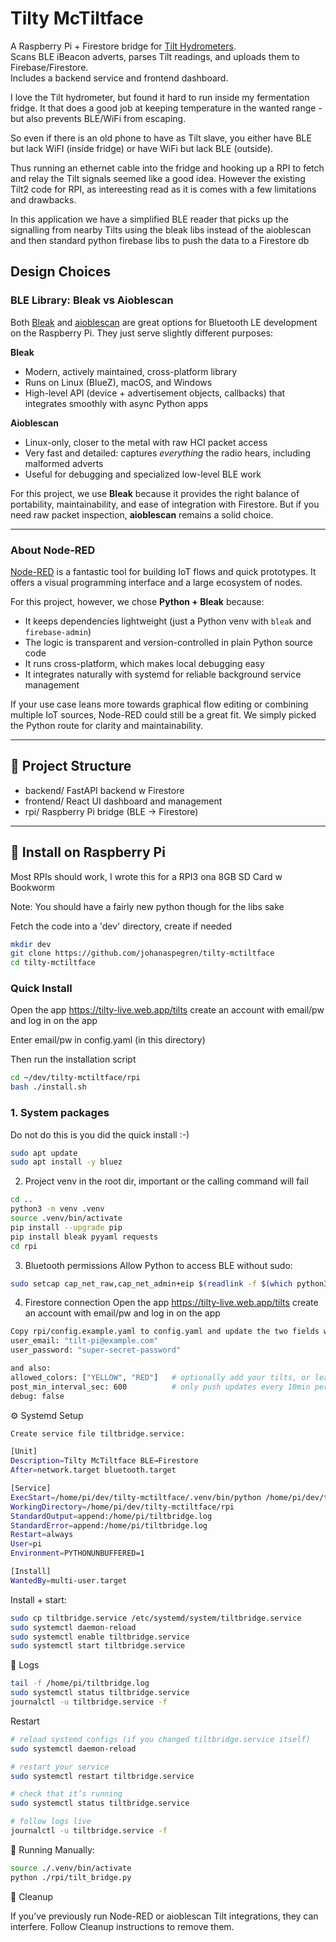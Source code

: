 # Tilty McTiltface

A Raspberry Pi + Firestore bridge for [Tilt Hydrometers](https://tilthydrometer.com).  
Scans BLE iBeacon adverts, parses Tilt readings, and uploads them to Firebase/Firestore.  
Includes a backend service and frontend dashboard.

I love the Tilt hydrometer, but found it hard to run inside my fermentation fridge.
It that does a good job at keeping temperature in the wanted range - but also prevents BLE/WiFi from escaping.

So even if there is an old phone to have as Tilt slave, you either have BLE but lack WiFI (inside fridge)
or have WiFi but lack BLE (outside).

Thus running an ethernet cable into the fridge and hooking up a RPI to fetch and relay the
Tilt signals seemed like a good idea. However the existing Tilt2 code for RPI, as intereesting read as it is comes with a few limitations and drawbacks.

In this application we have a simplified BLE reader that picks up the signalling from nearby Tilts using the bleak libs instead of the aioblescan and then standard python firebase libs to push the data to a Firestore db

## Design Choices

### BLE Library: Bleak vs Aioblescan

Both [Bleak](https://github.com/hbldh/bleak) and [aioblescan](https://github.com/frawau/aioblescan) are great options for Bluetooth LE development on the Raspberry Pi. They just serve slightly different purposes:

**Bleak**

- Modern, actively maintained, cross-platform library
- Runs on Linux (BlueZ), macOS, and Windows
- High-level API (device + advertisement objects, callbacks) that integrates smoothly with async Python apps

**Aioblescan**

- Linux-only, closer to the metal with raw HCI packet access
- Very fast and detailed: captures _everything_ the radio hears, including malformed adverts
- Useful for debugging and specialized low-level BLE work

For this project, we use **Bleak** because it provides the right balance of portability, maintainability, and ease of integration with Firestore. But if you need raw packet inspection, **aioblescan** remains a solid choice.

---

### About Node-RED

[Node-RED](https://nodered.org/) is a fantastic tool for building IoT flows and quick prototypes. It offers a visual programming interface and a large ecosystem of nodes.

For this project, however, we chose **Python + Bleak** because:

- It keeps dependencies lightweight (just a Python venv with `bleak` and `firebase-admin`)
- The logic is transparent and version-controlled in plain Python source code
- It runs cross-platform, which makes local debugging easy
- It integrates naturally with systemd for reliable background service management

If your use case leans more towards graphical flow editing or combining multiple IoT sources, Node-RED could still be a great fit. We simply picked the Python route for clarity and maintainability.

---

## 📂 Project Structure

- backend/ FastAPI backend w Firestore
- frontend/ React UI dashboard and management
- rpi/ Raspberry Pi bridge (BLE -> Firestore)

---

## 🔧 Install on Raspberry Pi

Most RPIs should work, I wrote this for a RPI3 ona 8GB SD Card w Bookworm

Note: You should have a fairly new python though for the libs sake

Fetch the code into a 'dev' directory, create if needed

```bash
mkdir dev
git clone https://github.com/johanaspegren/tilty-mctiltface
cd tilty-mctiltface
```

### Quick Install

Open the app https://tilty-live.web.app/tilts
create an account with email/pw and log in on the app

Enter email/pw in config.yaml (in this directory)

Then run the installation script

```bash
cd ~/dev/tilty-mctiltface/rpi
bash ./install.sh
```

### 1. System packages

Do not do this is you did the quick install :-)

```bash
sudo apt update
sudo apt install -y bluez
```

2. Project venv in the root dir, important or the calling command will fail

```bash
cd ..
python3 -m venv .venv
source .venv/bin/activate
pip install --upgrade pip
pip install bleak pyyaml requests
cd rpi
```

3. Bluetooth permissions
   Allow Python to access BLE without sudo:

```bash
sudo setcap cap_net_raw,cap_net_admin+eip $(readlink -f $(which python3))
```

4. Firestore connection
   Open the app https://tilty-live.web.app/tilts
   create an account with email/pw and log in on the app

```bash
Copy rpi/config.example.yaml to config.yaml and update the two fields with your email/pw:
user_email: "tilt-pi@example.com"
user_password: "super-secret-password"

and also:
allowed_colors: ["YELLOW", "RED"]   # optionally add your tilts, or leave [] for all
post_min_interval_sec: 600          # only push updates every 10min per Tilt
debug: false
```

⚙️ Systemd Setup

```bash
Create service file tiltbridge.service:

[Unit]
Description=Tilty McTiltface BLE→Firestore
After=network.target bluetooth.target

[Service]
ExecStart=/home/pi/dev/tilty-mctiltface/.venv/bin/python /home/pi/dev/tilty-mctiltface/rpi/tilt_bridge.py
WorkingDirectory=/home/pi/dev/tilty-mctiltface/rpi
StandardOutput=append:/home/pi/tiltbridge.log
StandardError=append:/home/pi/tiltbridge.log
Restart=always
User=pi
Environment=PYTHONUNBUFFERED=1

[Install]
WantedBy=multi-user.target
```

Install + start:

```bash
sudo cp tiltbridge.service /etc/systemd/system/tiltbridge.service
sudo systemctl daemon-reload
sudo systemctl enable tiltbridge.service
sudo systemctl start tiltbridge.service
```

📝 Logs

```bash
tail -f /home/pi/tiltbridge.log
sudo systemctl status tiltbridge.service
journalctl -u tiltbridge.service -f
```

Restart

```bash
# reload systemd configs (if you changed tiltbridge.service itself)
sudo systemctl daemon-reload

# restart your service
sudo systemctl restart tiltbridge.service

# check that it’s running
sudo systemctl status tiltbridge.service

# follow logs live
journalctl -u tiltbridge.service -f

```

🚀 Running
Manually:

```bash
source ./.venv/bin/activate
python ./rpi/tilt_bridge.py
```

🧹 Cleanup

If you’ve previously run Node-RED or aioblescan Tilt integrations, they can interfere.
Follow Cleanup instructions
to remove them.

